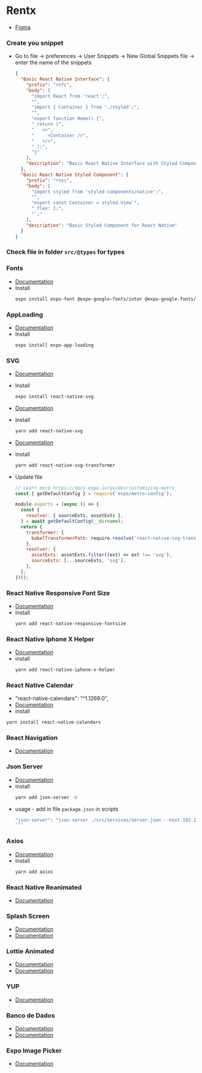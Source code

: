 # Rentx

- [Figma](https://www.figma.com/file/m3uxV84FwHSTlxf3SpM68U/RentX-Ignite)

### Create you snippet

- Go to file -> preferences -> User Snippets -> New Global Snippets file -> enter the name of the snippets

  ```json
  {
    "Basic React Native Interface": {
      "prefix": "rnfc",
      "body": [
        "import React from 'react';",
        "",
        "import { Container } from './styled';",
        "",
        "export function Home() {",
        " return (",
        "   <>",
        "     <Container />",
        "   </>",
        " );",
        "}"
      ],
      "description": "Basic React Native Interface with Styled Component"
    },
    "Basic React Native Styled Component": {
      "prefix": "rnsc",
      "body": [
        "import styled from 'styled-components/native';",
        "",
        "export const Container = styled.View`",
        " flex: 1;",
        "`;"
      ],
      "description": "Basic Styled Component for React Native"
    }
  }
  ```

### Check file in folder `src/@types` for types

### Fonts

- [Documentation](https://docs.expo.dev/guides/using-custom-fonts/)
- Install
  ```bash
  expo install expo-font @expo-google-fonts/inter @expo-google-fonts/archivo
  ```

### AppLoading

- [Documentation](https://docs.expo.dev/versions/latest/sdk/app-loading/)
- Install
  ```bash
  expo install expo-app-loading
  ```

### SVG

- [Documentation](https://docs.expo.dev/versions/latest/sdk/svg/)
- Install
  ```bash
  expo install react-native-svg
  ```
- [Documentation](https://github.com/react-native-svg/react-native-svg)
- Install

  ```bash
  yarn add react-native-svg
  ```

- [Documentation](https://github.com/kristerkari/react-native-svg-transformer)
- Install
  ```bash
  yarn add react-native-svg-transformer
  ```
- Update file

  ```js
  // Learn more https://docs.expo.io/guides/customizing-metro
  const { getDefaultConfig } = require('expo/metro-config');

  module.exports = (async () => {
    const {
      resolver: { sourceExts, assetExts },
    } = await getDefaultConfig(__dirname);
    return {
      transformer: {
        babelTransformerPath: require.resolve('react-native-svg-transformer'),
      },
      resolver: {
        assetExts: assetExts.filter((ext) => ext !== 'svg'),
        sourceExts: [...sourceExts, 'svg'],
      },
    };
  })();
  ```

### React Native Responsive Font Size

- [Documentation](https://www.npmjs.com/package/react-native-responsive-fontsize)
- Install
  ```bash
  yarn add react-native-responsive-fontsize
  ```

### React Native Iphone X Helper

- [Documentation](https://github.com/ptelad/react-native-iphone-x-helper)
- install
  ```bash
  yarn add react-native-iphone-x-helper
  ```

### React Native Calendar

- "react-native-calendars": "^1.1269.0",
- [Documentation](https://github.com/wix/react-native-calendars)
- install

```bash
yarn install react-native-calendars
```

### React Navigation

- [Documentation](https://reactnavigation.org/)

### Json Server

- [Documentation](https://github.com/typicode/json-server)
- install
  ```bash
  yarn add json-server -D
  ```
- usage - add in file `package.json` in scripts
  ````bash
  "json-server": "json-server ./src/services/server.json --host 192.168.100.5 --port 3333 --delay 700"
  ```
  ````

### Axios

- [Documentation](https://github.com/axios/axios)
- Install
  ```bash
  yarn add axios
  ```

### React Native Reanimated

- [Documentation](https://docs.swmansion.com/react-native-reanimated/)

### Splash Screen

- [Documentation](https://docs.expo.dev/guides/splash-screens/)
- [Documentation](https://docs.expo.dev/versions/latest/sdk/splash-screen/)

### Lottie Animated

- [Documentation](https://lottiefiles.com/)
- [Documentation](https://docs.expo.dev/versions/latest/sdk/lottie/)

### YUP

- [Documentation](https://github.com/jquense/yup)

### Banco de Dados

- [Documentation](https://github.com/Nozbe/WatermelonDB)
- [Documentation](https://nozbe.github.io/WatermelonDB/)

### Expo Image Picker

- [Documentation](https://docs.expo.dev/versions/latest/sdk/imagepicker/)
